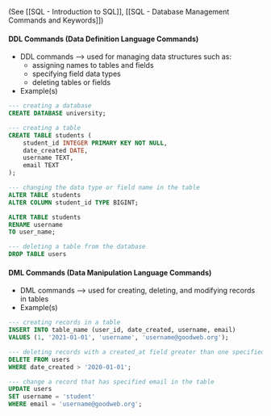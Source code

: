 (See [[SQL - Introduction to SQL]], [[SQL - Database Management Commands and Keywords]])

#### DDL Commands (Data Definition Language Commands)
* DDL commands --> used for managing data structures such as:
	* assigning names to tables and fields
	* specifying field data types
	* deleting tables or fields
* Example(s)
```sql
--- creating a database
CREATE DATABASE university; 

--- creating a table
CREATE TABLE students (
    student_id INTEGER PRIMARY KEY NOT NULL,
    date_created DATE,
    username TEXT,
    email TEXT
); 

--- changing the data type or field name in the table
ALTER TABLE students
ALTER COLUMN student_id TYPE BIGINT;

ALTER TABLE students
RENAME username 
TO user_name; 

--- deleting a table from the database
DROP TABLE users
```


#### DML Commands (Data Manipulation Language Commands)
* DML commands --> used for creating, deleting, and modifying records in tables
* Example(s)
```sql
--- creating records in a table
INSERT INTO table_name (user_id, date_created, username, email)
VALUES (1, '2021-01-01', 'username', 'username@goodweb.org'); 

--- deleting records with a created_at field greater than one specified in code
DELETE FROM users
WHERE date_created > '2020-01-01';

--- change a record that has specified email in the table
UPDATE users
SET username = 'student'
WHERE email = 'username@goodweb.org';
```